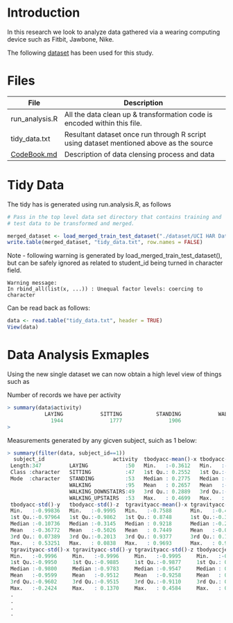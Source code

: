 Introduction
============

In this research we look to analyze data gathered via a wearing computing device
such as Fitbit, Jawbone, Nike.

The following [dataset](https://d396qusza40orc.cloudfront.net/getdata%2Fprojectfiles%2FUCI%20HAR%20Dataset.zip)
has been used for this study.

Files
=====
|File|Description|
|---|---|
| run_analysis.R|All the data clean up & transformation code is encoded within this file.|
| tidy_data.txt | Resultant dataset once run through R script using dataset mentioned above as the source |
|[CodeBook.md](CodeBook.md)|Description of data clensing process and data|

Tidy Data
=========

The tidy has is generated using run.analysis.R, as follows

```R
# Pass in the top level data set directory that contains training and
# test data to be transformed and merged.

merged_dataset <- load_merged_train_test_dataset("./dataset/UCI HAR Dataset")
write.table(merged_dataset, "tidy_data.txt", row.names = FALSE)
```

Note - following warning is generated by load_merged_train_test_dataset(), but can be safely ignored as related to student_id being turned in character field.

```
Warning message:
In rbind_all(list(x, ...)) : Unequal factor levels: coercing to character
```

Can be read back as follows:

```R
data <- read.table("tidy_data.txt", header = TRUE)
View(data)
```

Data Analysis Exmaples
======================

Using the new single dataset we can now obtain a high level view of things such as

Number of records we have per activity
```R
> summary(data$activity)
            LAYING            SITTING           STANDING            WALKING WALKING_DOWNSTAIRS   WALKING_UPSTAIRS
              1944               1777               1906               1722               1406               1544
>
```

Measurements generated by any gicven subject, suich as 1 below:
```R
> summary(filter(data, subject_id==1))
  subject_id                      activity  tbodyacc-mean()-x tbodyacc-mean()-y   tbodyacc-mean()-z  tbodyacc-std()-x
 Length:347         LAYING            :50   Min.   :-0.3612   Min.   :-0.684097   Min.   :-1.00000   Min.   :-0.9993  
 Class :character   SITTING           :47   1st Qu.: 0.2552   1st Qu.:-0.023971   1st Qu.:-0.12357   1st Qu.:-0.9949  
 Mode  :character   STANDING          :53   Median : 0.2775   Median :-0.017156   Median :-0.10935   Median :-0.3752  
                    WALKING           :95   Mean   : 0.2657   Mean   :-0.018298   Mean   :-0.10785   Mean   :-0.5458  
                    WALKING_DOWNSTAIRS:49   3rd Qu.: 0.2889   3rd Qu.:-0.008243   3rd Qu.:-0.09399   3rd Qu.:-0.2520  
                    WALKING_UPSTAIRS  :53   Max.   : 0.4699   Max.   : 0.189263   Max.   : 0.34666   Max.   : 0.2495  
 tbodyacc-std()-y   tbodyacc-std()-z  tgravityacc-mean()-x tgravityacc-mean()-y tgravityacc-mean()-z
 Min.   :-0.99836   Min.   :-0.9995   Min.   :-0.7588      Min.   :-0.40731     Min.   :-0.33407
 1st Qu.:-0.97964   1st Qu.:-0.9862   1st Qu.: 0.8748      1st Qu.:-0.31631     1st Qu.:-0.09103
 Median :-0.10736   Median :-0.3145   Median : 0.9218      Median :-0.26421     Median :-0.02932
 Mean   :-0.36772   Mean   :-0.5026   Mean   : 0.7449      Mean   :-0.08256     Mean   : 0.07234
 3rd Qu.: 0.07389   3rd Qu.:-0.2013   3rd Qu.: 0.9377      3rd Qu.: 0.10391     3rd Qu.: 0.13660
 Max.   : 0.53251   Max.   : 0.0838   Max.   : 0.9693      Max.   : 0.94630     Max.   : 0.99935
 tgravityacc-std()-x tgravityacc-std()-y tgravityacc-std()-z tbodyaccjerk-mean()-x tbodyaccjerk-mean()-y
 Min.   :-0.9996     Min.   :-0.9996     Min.   :-0.9995     Min.   :-0.77679      Min.   :-0.81247
 1st Qu.:-0.9950     1st Qu.:-0.9885     1st Qu.:-0.9877     1st Qu.: 0.04140      1st Qu.:-0.04034
 Median :-0.9800     Median :-0.9783     Median :-0.9547     Median : 0.07566      Median : 0.01194
 Mean   :-0.9599     Mean   :-0.9512     Mean   :-0.9258     Mean   : 0.07709      Mean   : 0.01659
 3rd Qu.:-0.9602     3rd Qu.:-0.9515     3rd Qu.:-0.9110     3rd Qu.: 0.13038      3rd Qu.: 0.06989
 Max.   :-0.2424     Max.   : 0.1370     Max.   : 0.4584     Max.   : 0.98120      Max.   : 0.67525
 .
 .
 .
 .
 ```
